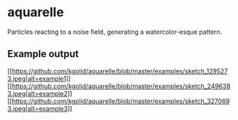# aquarelle
Particles reacting to a noise field, generating a watercolor-esque pattern.

## Example output
[[https://github.com/kgolid/aquarelle/blob/master/examples/sketch_1295273.jpeg|alt=example1]]
[[https://github.com/kgolid/aquarelle/blob/master/examples/sketch_2496383.jpeg|alt=example2]]
[[https://github.com/kgolid/aquarelle/blob/master/examples/sketch_3270693.jpeg|alt=example3]]
